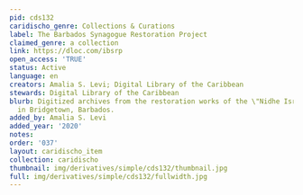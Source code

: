 ```yaml
---
pid: cds132
caridischo_genre: Collections & Curations
label: The Barbados Synagogue Restoration Project
claimed_genre: a collection
link: https://dloc.com/ibsrp
open_access: 'TRUE'
status: Active
language: en
creators: Amalia S. Levi; Digital Library of the Caribbean
stewards: Digital Library of the Caribbean
blurb: Digitized archives from the restoration works of the \"Nidhe Israel\" Synagogue
  in Bridgetown, Barbados.
added_by: Amalia S. Levi
added_year: '2020'
notes: 
order: '037'
layout: caridischo_item
collection: caridischo
thumbnail: img/derivatives/simple/cds132/thumbnail.jpg
full: img/derivatives/simple/cds132/fullwidth.jpg
---
```

